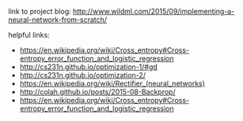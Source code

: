 link to project blog: http://www.wildml.com/2015/09/implementing-a-neural-network-from-scratch/

helpful links:
- https://en.wikipedia.org/wiki/Cross_entropy#Cross-entropy_error_function_and_logistic_regression
- http://cs231n.github.io/optimization-1/#gd
- http://cs231n.github.io/optimization-2/
- https://en.wikipedia.org/wiki/Rectifier_(neural_networks)
- http://colah.github.io/posts/2015-08-Backprop/
- https://en.wikipedia.org/wiki/Cross_entropy#Cross-entropy_error_function_and_logistic_regression
